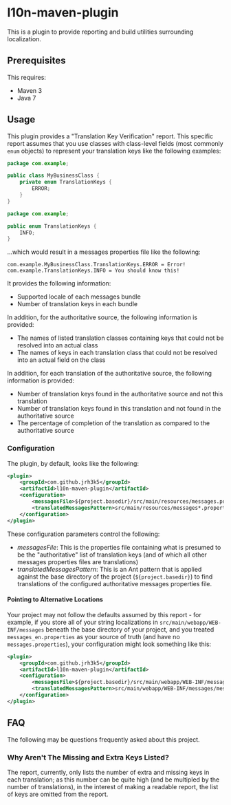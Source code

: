 # l10n-maven-plugin

This is a plugin to provide reporting and build utilities surrounding localization.

## Prerequisites

This requires:

* Maven 3
* Java 7

## Usage

This plugin provides a "Translation Key Verification" report. This specific report assumes that you use classes with class-level fields (most commonly `enum` objects) to represent your translation keys like the following examples:

```java
package com.example;

public class MyBusinessClass {
    private enum TranslationKeys {
        ERROR;
    }
}
```

```java
package com.example;

public enum TranslationKeys {
    INFO;
}
```

...which would result in a messages properties file like the following:

```
com.example.MyBusinessClass.TranslationKeys.ERROR = Error!
com.example.TranslationKeys.INFO = You should know this!
```

It provides the following information:

* Supported locale of each messages bundle
* Number of translation keys in each bundle

In addition, for the authoritative source, the following information is provided:

* The names of listed translation classes containing keys that could not be resolved into an actual class
* The names of keys in each translation class that could not be resolved into an actual field on the class

In addition, for each translation of the authoritative source, the following information is provided:

* Number of translation keys found in the authoritative source and not this translation
* Number of translation keys found in this translation and not found in the authoritative source
* The percentage of completion of the translation as compared to the authoritative source

### Configuration

The plugin, by default, looks like the following:

```xml
<plugin>
    <groupId>com.github.jrh3k5</groupId>
    <artifactId>l10n-maven-plugin</artifactId>
    <configuration>
        <messagesFile>${project.basedir}/src/main/resources/messages.properties</messagesFile>
        <translatedMessagesPattern>src/main/resources/messages*.properties</translatedMessagesPattern>
    </configuration>
</plugin>
```

These configuration parameters control the following:

* *messagesFile*: This is the properties file containing what is presumed to be the "authoritative" list of translation keys (and of which all other messages properties files are translations)
* *translatedMessagesPattern*: This is an Ant pattern that is applied against the base directory of the project (`${project.basedir}`) to find translations of the configured authoritative messages properties file.

#### Pointing to Alternative Locations

Your project may not follow the defaults assumed by this report - for example, if you store all of your string localizations in `src/main/webapp/WEB-INF/messages` beneath the base directory of your project, and you treated `messages_en.properties` as your source of truth (and have no `messages.properties`), your configuration might look something like this:


```xml
<plugin>
    <groupId>com.github.jrh3k5</groupId>
    <artifactId>l10n-maven-plugin</artifactId>
    <configuration>
        <messagesFile>${project.basedir}/src/main/webapp/WEB-INF/messages/messages_en.properties</messagesFile>
        <translatedMessagesPattern>src/main/webapp/WEB-INF/messages/messages*.properties</translatedMessagesPattern>
    </configuration>
</plugin>
```

## FAQ

The following may be questions frequently asked about this project.

### Why Aren't The Missing and Extra Keys Listed?

The report, currently, only lists the number of extra and missing keys in each translation; as this number can be quite high (and be multipled by the number of translations), in the interest of making a readable report, the list of keys are omitted from the report.